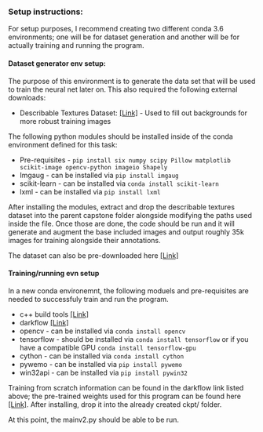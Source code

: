 ### Setup instructions:

For setup purposes, I recommend creating two different conda 3.6 environments; one will be for dataset generation and another will be for actually training and running the program.


#### Dataset generator env setup:
The purpose of this environment is to generate the data set that will be used to train the neural net later on. This also required the following external downloads:
- Describable Textures Dataset: [[Link]][1] - Used to fill out backgrounds for more robust training images

The following python modules should be installed inside of the conda environment defined for this task:
- Pre-requisites - `pip install six numpy scipy Pillow matplotlib scikit-image opencv-python imageio Shapely`
-  Imgaug - can be installed via `pip install imgaug`
- scikit-learn - can be installed via `conda install scikit-learn`
- lxml - can be installed via `pip install lxml`

After installing the modules, extract and drop the describable textures dataset into the parent capstone folder alongside modifying the paths used inside the file. Once those are done, the code should be run and it will generate and augment the base included images and output roughly 35k images for training alongside their annotations. 

The dataset can also be pre-downloaded here [[Link]][2]

#### Training/running evn setup
In a new conda environemnt, the following moduels and pre-requisites are needed to successfuly train and run the program.
- c++ build tools [[Link]][4]
- darkflow [[Link]][3]
- opencv - can be installed via `conda install opencv`
- tensorflow - should be installed via `conda install tensorflow` or if you have a compatible GPU `conda install tensorflow-gpu`
- cython - can be installed via `conda install cython`
- pywemo - can be installed via `pip install pywemo`
- win32api - can be installed via `pip install pywin32`

Training from scratch information can be found in the darkflow link listed above; the pre-trained weights used for this program can be found here [[Link]][5]. After installing, drop it into the already created ckpt/ folder. 

At this point, the mainv2.py should be able to be run.


[1]: https://www.robots.ox.ac.uk/~vgg/data/dtd/
[2]: https://drive.google.com/open?id=1X55D_BYsIAp7QoyG6ev2i2eJKxtEL7gx
[3]: https://github.com/thtrieu/darkflow
[4]: https://download.microsoft.com/download/5/f/7/5f7acaeb-8363-451f-9425-68a90f98b238/visualcppbuildtools_full.exe?fixForIE=.exe
[5]: http://drive.google.com/file/d/1JICbL_1BevMWTBNLowmjLNYCMND1Fx5n/view?usp=sharing